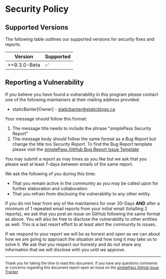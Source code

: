 # Security Policy

## Supported Versions

The following table outlines our supported versions for security fixes and reports.

| Version | Supported |
| ---------- | ------------------ |
| >=9.3.0-Beta | :white_check_mark: |

## Reporting a Vulnerability

If you believe you have found a vulnerability in this program please contact one of the following maintainers at their mailing address provided:

- staticBanter[Owner] - staticbanter@staticblogs.ca

Your message should follow this format:

1. The message title needs to include the phrase "simplePass Security Report"
2. The message body should follow the same format as a *Bug Report* but change the title too *Security Report*. To find the Bug Report template please visit the [simplePass GitHub Bug Report Issue Template](https://github.com/staticBanter/simplePass/blob/main/.github/ISSUE_TEMPLATE/bug_report.md)

You may submit a report as may times as you like but we ask that you please wait at least 7-days between emails of the same report.

We ask the following of you during this time:

- That you remain active in the community as you may be called upon for further elaboration and collaboration.
- That you refrain from disclosing the vulnerability to any other entity.

If you do not hear from any of the maintainers for over 30-Days **AND** after a minimum of 1 repeated email reports from your initial email (totalling 2 reports), we ask that you post an issue on GitHub following the same format as above. You will also be free to disclose the vulnerability to other entities as well. This is a last resort effort to at least alert the community to issues.

If we respond to your report we will be as honest and open as we can about how we are going to approach the situation and how long it may take us to solve it. We ask that you respect our honesty and do not share any information that we will disclose with you until we approve.

---

<sub>Thank you for taking the time to read this document. If you have any questions comments or concerns regarding this document report open an issue on the <a href="https://github.com/staticBanter/simplePass/issues">simplePass GitHub Issue Tracker</a></sub>
